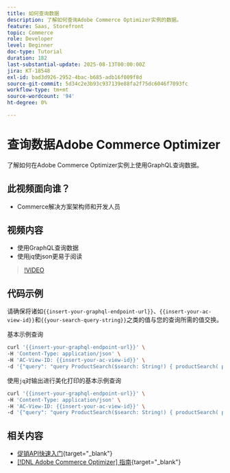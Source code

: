 ```yaml
---
title: 如何查询数据
description: 了解如何查询Adobe Commerce Optimizer实例的数据。
feature: Saas, Storefront
topic: Commerce
role: Developer
level: Beginner
doc-type: Tutorial
duration: 182
last-substantial-update: 2025-08-13T00:00:00Z
jira: KT-18548
exl-id: bad3d926-2952-4bac-b685-adb16f009f8d
source-git-commit: 5d34c2e3b93c937139e88fa2f75dc6046f7093fc
workflow-type: tm+mt
source-wordcount: '94'
ht-degree: 0%

---
```


# 查询数据Adobe Commerce Optimizer

了解如何在Adobe Commerce Optimizer实例上使用GraphQL查询数据。

## 此视频面向谁？

* Commerce解决方案架构师和开发人员

## 视频内容

* 使用GraphQL查询数据
* 使用jq使json更易于阅读

>[!VIDEO](https://video.tv.adobe.com/v/3470810?learn=on&enablevpops&captions=chi_hans)

## 代码示例

请确保将诸如`{{insert-your-graphql-endpoint-url}}`、`{{insert-your-ac-view-id}}`和`{{your-search-query-string}}`之类的值与您的查询所需的值交换。

基本示例查询

```bash
curl '{{insert-your-graphql-endpoint-url}}' \
-H 'Content-Type: application/json' \
-H 'AC-View-ID: {{insert-your-ac-view-id}}' \
-d '{"query": "query ProductSearch($search: String!) { productSearch( phrase: $search, page_size: 10, current_page: 2) { items { productView { sku name description shortDescription images { url } ... on SimpleProductView { attributes { label name value } price { regular { amount { value currency } } roles } } } } } }", "variables": { "search": "{{your-search-query-string}}"}}'
```

使用`jq`对输出进行美化打印的基本示例查询

```bash
curl '{{insert-your-graphql-endpoint-url}}' \
-H 'Content-Type: application/json' \
-H 'AC-View-ID: {{insert-your-ac-view-id}}' \
-d '{"query": "query ProductSearch($search: String!) { productSearch( phrase: $search, page_size: 10, current_page: 2) { items { productView { sku name description shortDescription images { url } ... on SimpleProductView { attributes { label name value } price { regular { amount { value currency } } roles } } } } } }", "variables": { "search": "{{your-search-query-string}}"}}' | jq .
```

## 相关内容

* [促销API快速入门](https://developer.adobe.com/commerce/services/optimizer/merchandising-services/using-the-api/#make-your-first-request){target="_blank"}
* [[!DNL Adobe Commerce Optimizer] 指南](https://experienceleague.adobe.com/zh-hans/docs/commerce/optimizer/overview){target="_blank"}
